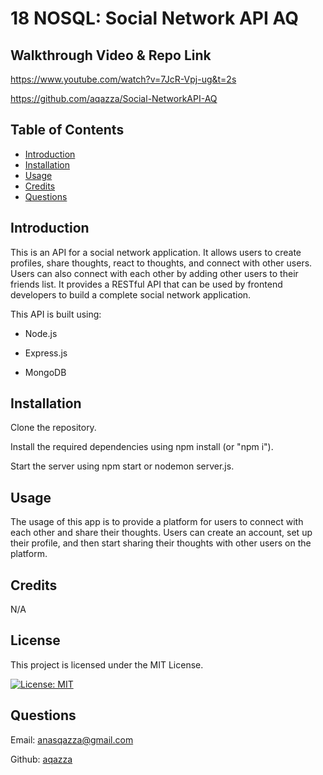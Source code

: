 # 18 NOSQL: Social Network API AQ
Walkthrough Video & Repo Link
---
https://www.youtube.com/watch?v=7JcR-Vpj-ug&t=2s

https://github.com/aqazza/Social-NetworkAPI-AQ
## Table of Contents

- [Introduction](#introduction)
- [Installation](#installation)
- [Usage](#usage)
- [Credits](#credits)
- [Questions](#questions)

## Introduction



This is an API for a social network application. It allows users to create profiles, share thoughts, react to thoughts, and connect with other users. Users can also connect with each other by adding other users to their friends list. It provides a RESTful API that can be used by frontend developers to build a complete social network application.

This API is built using:

- Node.js

- Express.js

- MongoDB

## Installation



Clone the repository.

Install the required dependencies using npm install (or "npm i").

Start the server using npm start or nodemon server.js.

## Usage



The usage of this app is to provide a platform for users to connect with each other and share their thoughts. Users can create an account, set up their profile, and then start sharing their thoughts with other users on the platform.

## Credits



N/A

## License



This project is licensed under the MIT License.

[![License: MIT](https://img.shields.io/badge/License-MIT-yellow.svg)](https://opensource.org/licenses/MIT)

## Questions



Email: anasqazza@gmail.com

Github: [aqazza](https://github.com/aqazza)

